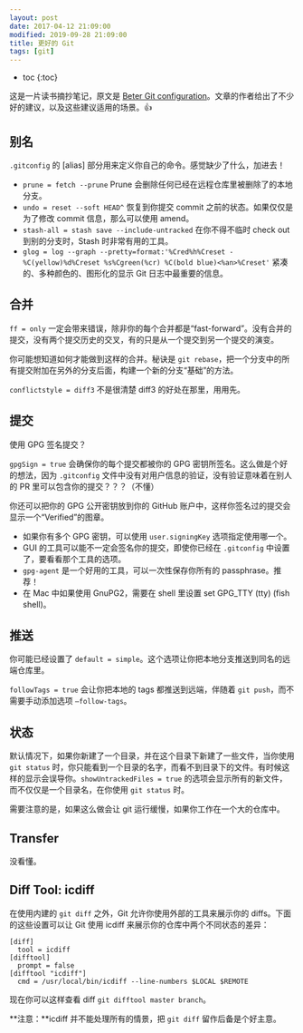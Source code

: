 ```yaml
---
layout: post
date: 2017-04-12 21:09:00
modified: 2019-09-28 21:09:00
title: 更好的 Git
tags: [git]
---
```


<!-- prettier-ignore -->
* toc
{:toc}

这是一片读书摘抄笔记，原文是 [Beter Git configuration]()。文章的作者给出了不少好的建议，以及这些建议适用的场景。👍

## 别名

`.gitconfig` 的 [alias] 部分用来定义你自己的命令。感觉缺少了什么，加进去！

- `prune = fetch --prune` Prune 会删除任何已经在远程仓库里被删除了的本地分支。
- `undo = reset --soft HEAD^` 恢复到你提交 commit 之前的状态。如果仅仅是为了修改 commit 信息，那么可以使用 amend。
- `stash-all = stash save --include-untracked` 在你不得不临时 check out 到别的分支时，Stash 时非常有用的工具。
- `glog = log --graph --pretty=format:'%Cred%h%Creset -%C(yellow)%d%Creset %s%Cgreen(%cr) %C(bold blue)<%an>%Creset'` 紧凑的、多种颜色的、图形化的显示 Git 日志中最重要的信息。

## 合并

`ff = only` 一定会带来错误，除非你的每个合并都是“fast-forward”。没有合并的提交，没有两个提交历史的交叉，有的只是从一个提交到另一个提交的演变。

你可能想知道如何才能做到这样的合并。秘诀是 `git rebase`，把一个分支中的所有提交附加在另外的分支后面，构建一个新的分支“基础”的方法。

`conflictstyle = diff3` 不是很清楚 diff3 的好处在那里，用用先。

## 提交

使用 GPG 签名提交？

`gpgSign = true` 会确保你的每个提交都被你的 GPG 密钥所签名。这么做是个好的想法，因为 `.gitconfig` 文件中没有对用户信息的验证，没有验证意味着在别人的 PR 里可以包含你的提交？？？（不懂）

你还可以把你的 GPG 公开密钥放到你的 GitHub 账户中，这样你签名过的提交会显示一个“Verified”的图章。

- 如果你有多个 GPG 密钥，可以使用 `user.signingKey` 选项指定使用哪一个。
- GUI 的工具可以能不一定会签名你的提交，即使你已经在 `.gitconfig` 中设置了，要看看那个工具的选项。
- `gpg-agent` 是一个好用的工具，可以一次性保存你所有的 passphrase。推荐！
- 在 Mac 中如果使用 GnuPG2，需要在 shell 里设置 set GPG_TTY (tty) (fish shell)。

## 推送

你可能已经设置了 `default = simple`。这个选项让你把本地分支推送到同名的远端仓库里。

`followTags = true` 会让你把本地的 tags 都推送到远端，伴随着 `git push`，而不需要手动添加选项 `—follow-tags`。

## 状态

默认情况下，如果你新建了一个目录，并在这个目录下新建了一些文件，当你使用 `git status` 时，你只能看到一个目录的名字，而看不到目录下的文件。有时候这样的显示会误导你。`showUntrackedFiles = true` 的选项会显示所有的新文件，而不仅仅是一个目录名，在你使用 `git status` 时。

需要注意的是，如果这么做会让 git 运行缓慢，如果你工作在一个大的仓库中。

## Transfer

没看懂。

## Diff Tool: icdiff

在使用内建的 `git diff` 之外，Git 允许你使用外部的工具来展示你的 diffs。下面的这些设置可以让 Git 使用 icdiff 来展示你的仓库中两个不同状态的差异：

```git
[diff]
  tool = icdiff
[difftool]
  prompt = false
[difftool "icdiff"]
  cmd = /usr/local/bin/icdiff --line-numbers $LOCAL $REMOTE
```

现在你可以这样查看 diff `git difftool master branch`。

**注意：**icdiff 并不能处理所有的情景，把 `git diff` 留作后备是个好主意。
